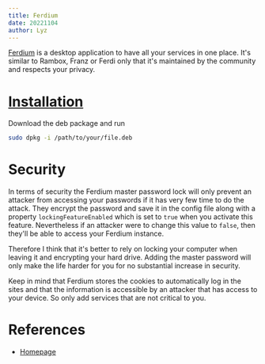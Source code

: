 ```yaml
---
title: Ferdium
date: 20221104
author: Lyz
---
```


[Ferdium](https://ferdium.org) is a desktop application to have all your
services in one place. It's similar to Rambox, Franz or Ferdi only that it's
maintained by the community and respects your privacy.

# [Installation](https://ferdium.org/download)

Download the deb package and run

```bash
sudo dpkg -i /path/to/your/file.deb
```

# Security

In terms of security the Ferdium master password lock will only prevent an
attacker from accessing your passwords if it has very few time to do the attack.
They encrypt the password and save it in the config file along with a property
`lockingFeatureEnabled` which is set to `true` when you activate this feature.
Nevertheless if an attacker were to change this value to `false`, then they'll
be able to access your Ferdium instance.

Therefore I think that it's better to rely on locking your computer when leaving
it and encrypting your hard drive. Adding the master password will only make the
life harder for you for no substantial increase in security.

Keep in mind that Ferdium stores the cookies to automatically log in the sites
and that the information is accessible by an attacker that has access to your
device. So only add services that are not critical to you.

# References

* [Homepage](https://ferdium.org)
